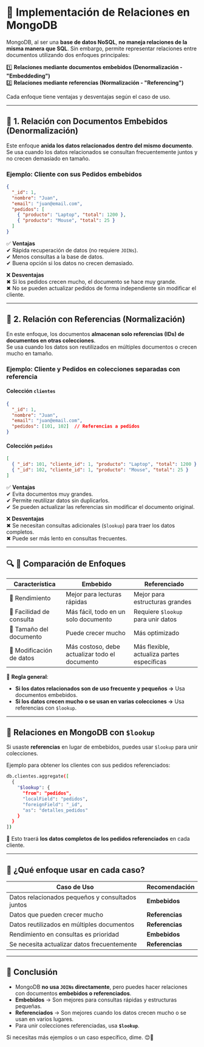 # **📌 Implementación de Relaciones en MongoDB**

MongoDB, al ser una **base de datos NoSQL**, **no maneja relaciones de la misma manera que SQL**. Sin embargo, permite representar relaciones entre documentos utilizando dos enfoques principales:

1️⃣ **Relaciones mediante documentos embebidos (Denormalización - "Embeddeding")**  
2️⃣ **Relaciones mediante referencias (Normalización - "Referencing")**  

Cada enfoque tiene ventajas y desventajas según el caso de uso.

---

## **🔹 1. Relación con Documentos Embebidos (Denormalización)**
Este enfoque **anida los datos relacionados dentro del mismo documento**.  
Se usa cuando los datos relacionados se consultan frecuentemente juntos y no crecen demasiado en tamaño.

### **Ejemplo: Cliente con sus Pedidos embebidos**
```json
{
  "_id": 1,
  "nombre": "Juan",
  "email": "juan@email.com",
  "pedidos": [
    { "producto": "Laptop", "total": 1200 },
    { "producto": "Mouse", "total": 25 }
  ]
}
```

✅ **Ventajas**  
✔ Rápida recuperación de datos (no requiere `JOINs`).  
✔ Menos consultas a la base de datos.  
✔ Buena opción si los datos no crecen demasiado.  

❌ **Desventajas**  
✖ Si los pedidos crecen mucho, el documento se hace muy grande.  
✖ No se pueden actualizar pedidos de forma independiente sin modificar el cliente.  

---

## **🔹 2. Relación con Referencias (Normalización)**
En este enfoque, los documentos **almacenan solo referencias (IDs) de documentos en otras colecciones**.  
Se usa cuando los datos son reutilizados en múltiples documentos o crecen mucho en tamaño.

### **Ejemplo: Cliente y Pedidos en colecciones separadas con referencia**
#### **Colección `clientes`**
```json
{
  "_id": 1,
  "nombre": "Juan",
  "email": "juan@email.com",
  "pedidos": [101, 102]  // Referencias a pedidos
}
```

#### **Colección `pedidos`**
```json
[
  { "_id": 101, "cliente_id": 1, "producto": "Laptop", "total": 1200 },
  { "_id": 102, "cliente_id": 1, "producto": "Mouse", "total": 25 }
]
```

✅ **Ventajas**  
✔ Evita documentos muy grandes.  
✔ Permite reutilizar datos sin duplicarlos.  
✔ Se pueden actualizar las referencias sin modificar el documento original.  

❌ **Desventajas**  
✖ Se necesitan consultas adicionales (`$lookup`) para traer los datos completos.  
✖ Puede ser más lento en consultas frecuentes.  

---

## **🔍 📌 Comparación de Enfoques**
| Característica | Embebido | Referenciado |
|--------------|---------|--------------|
| 🔹 Rendimiento | Mejor para lecturas rápidas | Mejor para estructuras grandes |
| 🔹 Facilidad de consulta | Más fácil, todo en un solo documento | Requiere `$lookup` para unir datos |
| 🔹 Tamaño del documento | Puede crecer mucho | Más optimizado |
| 🔹 Modificación de datos | Más costoso, debe actualizar todo el documento | Más flexible, actualiza partes específicas |

📌 **Regla general**:  
- **Si los datos relacionados son de uso frecuente y pequeños →** Usa documentos embebidos.  
- **Si los datos crecen mucho o se usan en varias colecciones →** Usa referencias con `$lookup`.  

---

## **🔗 Relaciones en MongoDB con `$lookup`**
Si usaste **referencias** en lugar de embebidos, puedes usar `$lookup` para unir colecciones.

Ejemplo para obtener los clientes con sus pedidos referenciados:
```sh
db.clientes.aggregate([
  {
    "$lookup": {
      "from": "pedidos",
      "localField": "pedidos",
      "foreignField": "_id",
      "as": "detalles_pedidos"
    }
  }
])
```
📌 Esto traerá **los datos completos de los pedidos referenciados** en cada cliente.

---

## **🎯 ¿Qué enfoque usar en cada caso?**
| Caso de Uso | Recomendación |
|------------|--------------|
| Datos relacionados pequeños y consultados juntos | **Embebidos** |
| Datos que pueden crecer mucho | **Referencias** |
| Datos reutilizados en múltiples documentos | **Referencias** |
| Rendimiento en consultas es prioridad | **Embebidos** |
| Se necesita actualizar datos frecuentemente | **Referencias** |

---

## **🚀 Conclusión**
- MongoDB **no usa `JOINs` directamente**, pero puedes hacer relaciones con documentos **embebidos o referenciados**.  
- **Embebidos** → Son mejores para consultas rápidas y estructuras pequeñas.  
- **Referenciados** → Son mejores cuando los datos crecen mucho o se usan en varios lugares.  
- Para unir colecciones referenciadas, usa **`$lookup`**.  

Si necesitas más ejemplos o un caso específico, dime. 😊🚀